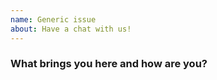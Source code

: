 ```yaml
---
name: Generic issue
about: Have a chat with us!
---
```


### What brings you here and how are you?

<!-- Feel free to share freely or not, we love this and to this all the time in the org -->
